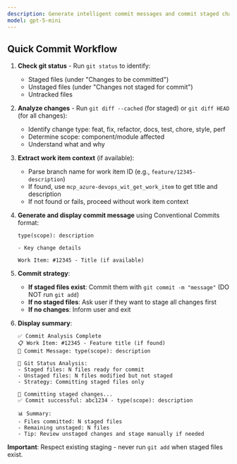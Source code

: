 ```yaml
---
description: Generate intelligent commit messages and commit staged changes
model: gpt-5-mini
---
```


## Quick Commit Workflow

1. **Check git status** - Run `git status` to identify:
   - Staged files (under "Changes to be committed")
   - Unstaged files (under "Changes not staged for commit")
   - Untracked files

2. **Analyze changes** - Run `git diff --cached` (for staged) or `git diff HEAD` (for all changes):
   - Identify change type: feat, fix, refactor, docs, test, chore, style, perf
   - Determine scope: component/module affected
   - Understand what and why

3. **Extract work item context** (if available):
   - Parse branch name for work item ID (e.g., `feature/12345-description`)
   - If found, use `mcp_azure-devops_wit_get_work_item` to get title and description
   - If not found or fails, proceed without work item context

4. **Generate and display commit message** using Conventional Commits format:
   ```
   type(scope): description

   - Key change details

   Work Item: #12345 - Title (if available)
   ```

5. **Commit strategy**:
   - **If staged files exist**: Commit them with `git commit -m "message"` (DO NOT run `git add`)
   - **If no staged files**: Ask user if they want to stage all changes first
   - **If no changes**: Inform user and exit

6. **Display summary**:
   ```
   ✅ Commit Analysis Complete
   📋 Work Item: #12345 - Feature title (if found)
   📝 Commit Message: type(scope): description

   📜 Git Status Analysis:
   - Staged files: N files ready for commit
   - Unstaged files: N files modified but not staged
   - Strategy: Committing staged files only

   🔄 Committing staged changes...
   ✅ Commit successful: abc1234 - type(scope): description

   📊 Summary:
   - Files committed: N staged files
   - Remaining unstaged: N files
   - Tip: Review unstaged changes and stage manually if needed
   ```

**Important**: Respect existing staging - never run `git add` when staged files exist.
